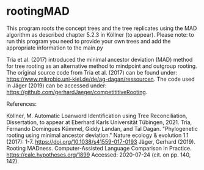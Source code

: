 # rootingMAD


This program roots the concept trees and the tree replicates using the MAD algorithm as described chapter 5.2.3 in Köllner (to appear). Please note: to run this program you need to provide your own trees and add the appropriate information to the main.py

Tria et al. (2017) introduced the minimal ancestor deviation (MAD) method for tree rooting as an alternative method to mindpoint and outgroup rooting. The original source code from Tria et al. (2017) can be found under: https://www.mikrobio.uni-kiel.de/de/ag-dagan/ressourcen. The code used in Jäger (2019) can be accessed under: https://github.com/gerhardJaeger/competititiveRooting.

References:

Köllner, M. Automatic Loanword Identification using Tree Reconciliation, Dissertation, to appear at Eberhard Karls Universität Tübingen, 2021.
Tria, Fernando Domingues Kümmel, Giddy Landan, and Tal Dagan. "Phylogenetic rooting using minimal ancestor deviation." Nature ecology & evolution 1.1 (2017): 1-7. https://doi.org/10.1038/s41559-017-0193
Jäger, Gerhard (2019). Rooting MADness. Computer-Assisted Language Comparison in Practice. https://calc.hypotheses.org/1899 Accessed: 2020-07-24 (cit. on pp. 140, 142).
